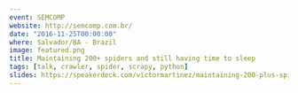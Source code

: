 ```yaml
---
event: SEMCOMP
website: http://semcomp.com.br/
date: "2016-11-25T00:00:00"
where: Salvador/BA - Brazil
image: featured.png
title: Maintaining 200+ spiders and still having time to sleep
tags: [talk, crawler, spider, scrapy, python]
slides: https://speakerdeck.com/victormartinez/maintaining-200-plus-spiders-and-still-having-time-to-sleep
---
```

